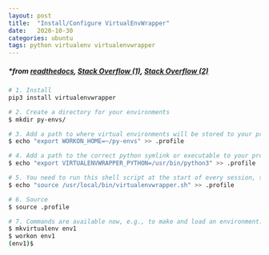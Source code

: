 ```yaml
---
layout: post
title:  "Install/Configure VirtualEnvWrapper"
date:   2020-10-30
categories: ubuntu 
tags: python virtualenv virtualenvwrapper
---
```


##### *from [readthedocs][readthedocs], [Stack Overflow (1)][stack1], [Stack Overflow (2)][stack2]

```bash
# 1. Install
pip3 install virtualenvwrapper

# 2. Create a directory for your environments
$ mkdir py-envs/

# 3. Add a path to where virtual environments will be stored to your profile
$ echo "export WORKON_HOME=~/py-envs" >> .profile

# 4. Add a path to the correct python symlink or executable to your profile
$ echo "export VIRTUALENVWRAPPER_PYTHON=/usr/bin/python3" >> .profile

# 5. You need to run this shell script at the start of every session, so add it to your profile
$ echo "source /usr/local/bin/virtualenvwrapper.sh" >> .profile

# 6. Source
$ source .profile

# 7. Commands are available now, e.g., to make and load an environment:
$ mkvirtualenv env1
$ workon env1
(env1)$ 
```



[readthedocs]: https://virtualenvwrapper.readthedocs.io/en/latest/
[stack1]: https://stackoverflow.com/questions/29486113/problems-with-python-and-virtualenvwrapper-after-updating-no-module-named-virtu/29508117
[stack2]: https://stackoverflow.com/questions/29900090/virtualenv-workon-doesnt-work


